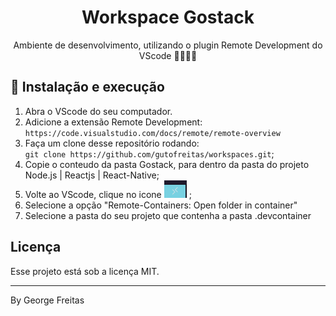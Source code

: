 <h1 align="center">Workspace Gostack</h1>
<p align="center">Ambiente de desenvolvimento, utilizando o plugin Remote Development do VScode 🚀👩🏽‍🚀</p>
<p align="center">

## 🚀 Instalação e execução

1. Abra o VScode do seu computador.
2. Adicione a extensão Remote Development: <br> `https://code.visualstudio.com/docs/remote/remote-overview`
3. Faça um clone desse repositório rodando: <br> `git clone https://github.com/gutofreitas/workspaces.git`;
4. Copie o conteudo da pasta Gostack, para dentro da pasta do projeto Node.js | Reactjs | React-Native;
5. Volte ao VScode, clique no icone ![Alt text](images/iconeRemoteDevelopment.png?raw=true "Atalho") ;
6. Selecione a opção "Remote-Containers: Open folder in container"
7. Selecione a pasta do seu projeto que contenha a pasta .devcontainer

## Licença

Esse projeto está sob a licença MIT.

---

By George Freitas
